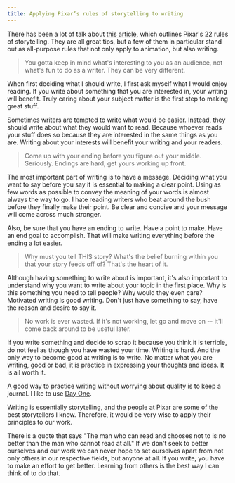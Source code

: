 ```yaml
---
title: Applying Pixar’s rules of storytelling to writing
---
```


There has been a lot of talk about [this article](http://aerogrammestudio.com/2013/03/07/pixars-22-rules-of-storytelling/), which outlines Pixar's 22 rules of storytelling. They are all great tips, but a few of them in particular stand out as all-purpose rules that not only apply to animation, but also writing.

> You gotta keep in mind what's interesting to you as an audience, not what's fun to do as a writer. They can be very different.

When first deciding what I should write, I first ask myself what I would enjoy reading. If you write about something that you are interested in, your writing will benefit. Truly caring about your subject matter is the first step to making great stuff.

Sometimes writers are tempted to write what would be easier. Instead, they should write about what they would want to read. Because whoever reads your stuff does so because they are interested in the same things as you are. Writing about your interests will benefit your writing and your readers.

> Come up with your ending before you figure out your middle. Seriously. Endings are hard, get yours working up front.

The most important part of writing is to have a message. Deciding what you want to say before you say it is essential to making a clear point. Using as few words as possible to convey the meaning of your words is almost always the way to go. I hate reading writers who beat around the bush before they finally make their point. Be clear and concise and your message will come across much stronger.

Also, be sure that you have an ending to write. Have a point to make. Have an end goal to accomplish. That will make writing everything before the ending a lot easier.

> Why must you tell THIS story? What's the belief burning within you that your story feeds off of? That's the heart of it.

Although having something to write about is important, it's also important to understand why you want to write about your topic in the first place. Why is this something you need to tell people? Why would they even care? Motivated writing is good writing. Don't just have something to say, have the reason and desire to say it.

> No work is ever wasted. If it's not working, let go and move on -- it'll come back around to be useful later.

If you write something and decide to scrap it because you think it is terrible, do not feel as though you have wasted your time. Writing is hard. And the only way to become good at writing is to write. No matter what you are writing, good or bad, it is practice in expressing your thoughts and ideas. It is all worth it.

A good way to practice writing without worrying about quality is to keep a journal. I like to use [Day One](http://dayoneapp.com/).

Writing is essentially storytelling, and the people at Pixar are some of the best storytellers I know. Therefore, it would be very wise to apply their principles to our work.

There is a quote that says "The man who can read and chooses not to is no better than the man who cannot read at all." If we don't seek to better ourselves and our work we can never hope to set ourselves apart from not only others in our respective fields, but anyone at all. If you write, you have to make an effort to get better. Learning from others is the best way I can think of to do that.
